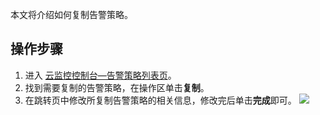 本文将介绍如何复制告警策略。

## 操作步骤

1. 进入 [云监控控制台—告警策略列表页](https://console.cloud.tencent.com/monitor/alarm2/policy)。
2. 找到需要复制的告警策略，在操作区单击**复制**。
3. 在跳转页中修改所复制告警策略的相关信息，修改完后单击**完成**即可。
![](https://qcloudimg.tencent-cloud.cn/raw/51087c1e409f06ed4bc1c6423243c2c4.png)



